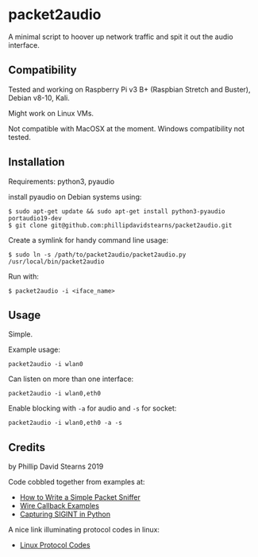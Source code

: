 # packet2audio


A minimal script to hoover up network traffic and spit it out the audio interface.

## Compatibility

Tested and working on Raspberry Pi v3 B+ (Raspbian Stretch and Buster), Debian v8-10, Kali.

Might work on Linux VMs.

Not compatible with MacOSX at the moment. Windows compatibility not tested.

## Installation

Requirements: python3, pyaudio

install pyaudio on Debian systems using:

```
$ sudo apt-get update && sudo apt-get install python3-pyaudio portaudio19-dev
$ git clone git@github.com:phillipdavidstearns/packet2audio.git
```

Create a symlink for handy command line usage:

```
$ sudo ln -s /path/to/packet2audio/packet2audio.py /usr/local/bin/packet2audio
```

Run with:

```
$ packet2audio -i <iface_name>
```

## Usage

Simple.

Example usage: 

```
packet2audio -i wlan0
```

Can listen on more than one interface: 

```
packet2audio -i wlan0,eth0
```

Enable blocking with `-a` for audio and `-s` for socket:

```
packet2audio -i wlan0,eth0 -a -s
```
## Credits

by Phillip David Stearns 2019

Code cobbled together from examples at:

* [How to Write a Simple Packet Sniffer](http://www.bitforestinfo.com/2017/01/how-to-write-simple-packet-sniffer.html)
* [Wire Callback Examples](https://people.csail.mit.edu/hubert/pyaudio/#wire-callback-example)
* [Capturing SIGINT in Python](https://stackoverflow.com/questions/1112343/how-do-i-capture-sigint-in-python#1112350)

A nice link illuminating protocol codes in linux:

* [Linux Protocol Codes](https://github.com/torvalds/linux/blob/ead751507de86d90fa250431e9990a8b881f713c/include/uapi/linux/if_ether.h)
